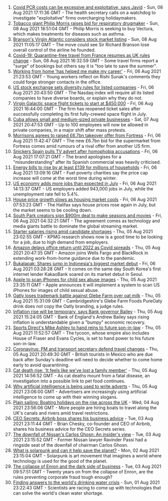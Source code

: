 1. [Covid PCR costs can be excessive and exploitative, says Javid](https://www.bbc.co.uk/news/business-58137461) - Sun, 08 Aug 2021 17:11:36 GMT - The health secretary calls on a watchdog to investigate "exploitative" firms overcharging holidaymakers.
2. [Tobacco giant Philip Morris raises bid for respiratory drugmaker](https://www.bbc.co.uk/news/business-58140752) - Sun, 08 Aug 2021 18:51:04 GMT - Philip Morris is seeking to buy Vectura, which makes treatments for diseases such as asthma.
3. [Branson's Virgin Atlantic considers stock market listing](https://www.bbc.co.uk/news/business-58119588) - Sun, 08 Aug 2021 11:05:17 GMT - The move could see Sir Richard Branson lose overall control of the airline he founded.
4. [Covid-19: Quarantine-free travel from France resumes as UK rules change](https://www.bbc.co.uk/news/uk-58130944) - Sun, 08 Aug 2021 16:32:59 GMT - Some travel firms report a "surge" of bookings but others say it is "too late to save the summer".
5. [Working from home 'has helped me make my career'](https://www.bbc.co.uk/news/business-58091059) - Fri, 06 Aug 2021 21:23:53 GMT - Young workers reflect on Rishi Sunak's comments they could forge stronger contacts in the office.
6. [US stock exchange sets diversity rules for listed companies](https://www.bbc.co.uk/news/business-58123730) - Fri, 06 Aug 2021 20:43:50 GMT - The Nasdaq index will require all its listed companies to have diverse boards, or explain why they do not.
7. [Virgin Galactic space flight tickets to start at $450,000](https://www.bbc.co.uk/news/business-58120009) - Fri, 06 Aug 2021 16:44:00 GMT - The firm has reopened ticket sales after successfully completing its first fully-crewed space flight in July.
8. [Cuba allows small and medium-sized private businesses](https://www.bbc.co.uk/news/world-latin-america-58132000) - Sat, 07 Aug 2021 20:47:53 GMT - Up to 100 employees will now be allowed in private companies, in a major shift after mass protests.
9. [Morrisons agrees to raised £6.7bn takeover offer from Fortress](https://www.bbc.co.uk/news/business-58112224) - Fri, 06 Aug 2021 11:42:47 GMT - The new £6.7bn bid for the supermarket from Fortress comes amid rumours of a rival offer from another US firm.
10. [Snickers Spain pulls TV advert after homophobia accusations](https://www.bbc.co.uk/news/world-europe-58120598) - Fri, 06 Aug 2021 17:07:21 GMT - The brand apologises for a "misunderstanding" after its Spanish commercial was heavily criticised.
11. [Energy bills to rise by at least £139 for millions of households](https://www.bbc.co.uk/news/business-58106105) - Fri, 06 Aug 2021 13:09:16 GMT - Fuel poverty charities say the price cap increase will come at the worst time during winter.
12. [US economy adds more jobs than expected in July](https://www.bbc.co.uk/news/business-58118016) - Fri, 06 Aug 2021 14:13:37 GMT - US employers added 943,000 jobs in July, while the unemployment rate fell to 5.4%.
13. [House price growth slows as housing market cools](https://www.bbc.co.uk/news/business-58112221) - Fri, 06 Aug 2021 07:53:23 GMT - The Halifax says house prices rose again in July, but the market seems to be cooling down.
14. [South Park creators sign $900m deal to make seasons and movies](https://www.bbc.co.uk/news/business-58109993) - Fri, 06 Aug 2021 04:32:21 GMT - The agreement comes as technology and media giants battle to dominate the global streaming market.
15. [Starter salaries rising amid candidate shortages](https://www.bbc.co.uk/news/business-58104399) - Thu, 05 Aug 2021 23:02:55 GMT - KPMG research shows now is a good time to be looking for a job, due to high demand from employers.
16. [Amazon delays office return until 2022 as Covid spreads](https://www.bbc.co.uk/news/business-58108457) - Thu, 05 Aug 2021 20:47:35 GMT - Amazon joins Wells Fargo and BlackRock in extending work-from-home guidance due to the pandemic.
17. [Bukalapak: Shares jump in Indonesia's biggest market debut](https://www.bbc.co.uk/news/business-58109992) - Fri, 06 Aug 2021 03:28:28 GMT - It comes on the same day South Korea's first internet lender KakaoBank soared on its market debut in Seoul.
18. [Apple to scan iPhones for child sex abuse images](https://www.bbc.co.uk/news/technology-58109748) - Thu, 05 Aug 2021 23:35:11 GMT - Apple announces it will implement a system to scan US iPhones for images of child sexual abuse.
19. [Oatly loses trademark battle against Glebe Farm over oat milk](https://www.bbc.co.uk/news/uk-england-cambridgeshire-58102252) - Thu, 05 Aug 2021 15:31:09 GMT - Cambridgeshire's Glebe Farm Foods PureOaty drink does not copy the Oatly branding, a judge rules.
20. [Inflation rise will be temporary, says Bank governor Bailey](https://www.bbc.co.uk/news/business-58098118) - Thu, 05 Aug 2021 15:24:05 GMT - Bank of England's Andrew Bailey says rising inflation is understandable given a "bumpy" economic recovery.
21. [Sports Direct's Mike Ashley to hand reins to future son-in-law](https://www.bbc.co.uk/news/business-58097496) - Thu, 05 Aug 2021 11:52:57 GMT - The tycoon, whose empire also includes House of Fraser and Evans Cycles, is set to hand power to his future son-in-law.
22. [Coronavirus: PM and transport secretary defend travel changes](https://www.bbc.co.uk/news/uk-58100523) - Thu, 05 Aug 2021 20:49:30 GMT - British tourists in Mexico who are due back after Sunday's deadline will need to decide whether to come home early to avoid quarantining.
23. [Cat death rise: 'It feels like we've lost a family member'](https://www.bbc.co.uk/news/business-58090354) - Thu, 05 Aug 2021 14:56:52 GMT - As cat deaths mount from a fatal disease, an investigation into a possible link to pet food continues.
24. [Why artificial intelligence is being used to write adverts](https://www.bbc.co.uk/news/business-57781557) - Thu, 05 Aug 2021 23:06:00 GMT - Advertisers are increasingly using artificial intelligence to come up with their winning slogans.
25. [Plain sailing: Boating holidays on the rise across the UK](https://www.bbc.co.uk/news/business-58069855) - Wed, 04 Aug 2021 23:56:06 GMT - More people are hiring boats to travel along the UK's canals and rivers amid travel restrictions.
26. [CEO Secrets: Airbnb boss shares his business advice](https://www.bbc.co.uk/news/business-58025562) - Tue, 03 Aug 2021 23:11:44 GMT - Brian Chesky, co-founder and CEO of Airbnb, shares his business advice for the CEO Secrets series.
27. [The downfall of Nissan's Carlos Ghosn: An insider's view](https://www.bbc.co.uk/news/business-58070929) - Tue, 03 Aug 2021 23:15:52 GMT - Former Nissan lawyer Ravinder Passi had a ringside seat of the downfall of chairman Carlos Ghosn.
28. [What is solarpunk and can it help save the planet?](https://www.bbc.co.uk/news/business-57761297) - Mon, 02 Aug 2021 23:15:04 GMT - Solarpunk is art movement that imagines a world where technology is used for the good of the planet.
29. [The collapse of Enron and the dark side of business](https://www.bbc.co.uk/news/business-58026162) - Tue, 03 Aug 2021 09:57:51 GMT - Twenty years on from the collapse of Enron, are the rules preventing corporate fraud tough enough?
30. [Finding answers to the world's drinking water crisis](https://www.bbc.co.uk/news/business-57847654) - Sun, 01 Aug 2021 23:22:43 GMT - Scientists are racing to come up with technologies that can solve the world's clean water shortage.
